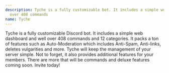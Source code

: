 ```yaml
---
description: Tyche is a fully customizable bot. It includes a simple web dashboard and well
  over 408 commands
name: Tyche
---
```


Tyche is a fully customizable Discord bot. It includes a simple web dashboard and well over 408 commands and 12 categories. It packs a ton of features such as Auto-Moderation which includes Anti-Spam, Anti-links, deletes vulgarities and more. Tyche will keep the management of your server simple. Not to forget, it also provides additional features for your members. There are more that will be commands and deluxe features coming soon. Invite today!
